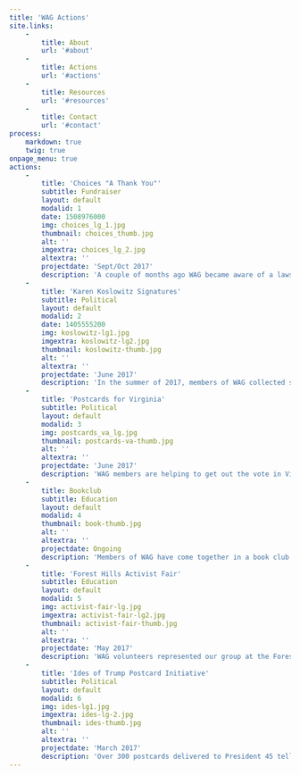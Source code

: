 ```yaml
---
title: 'WAG Actions'
site.links:
    -
        title: About
        url: '#about'
    -
        title: Actions
        url: '#actions'
    -
        title: Resources
        url: '#resources'
    -
        title: Contact
        url: '#contact'
process:
    markdown: true
    twig: true
onpage_menu: true
actions:
    -
        title: 'Choices "A Thank You"'
        subtitle: Fundraiser
        layout: default
        modalid: 1
        date: 1508976000
        img: choices_lg_1.jpg
        thumbnail: choices_thumb.jpg
        alt: ''
        imgextra: choices_lg_2.jpg
        altextra: ''
        projectdate: 'Sept/Oct 2017'
        description: 'A couple of months ago WAG became aware of a lawsuit that Attorney General Eric Schneiderman was bringing against a group of people who had been standing outside and harassing the clients of Choices Womens Medical Center. We sent a letter to thank @agschneiderman, but felt strongly that we also needed to support the staff of Choices for their daily commitment to reproductive healthcare. WAG members Liz Chase and Jody Peckett visited @choiceswomensmedical this week to deliver those gifts (a Keurig, water cooler, and microwave) for the staff. We were treated to a tour of their fantastic facilities by Administrator Kelly Mallinson and got to meet and chat with the founder and CEO, Merle Hoffman. Merle is a true warrior and has been fighting for women''s reproductive healthcare for over 40 years! It was an honor to meet both of these inspiring women and their amazing staff. Looking forward to a long and productive relationship with these women and their extraordinary facility! Thank you Choices'
    -
        title: 'Karen Koslowitz Signatures'
        subtitle: Political
        layout: default
        modalid: 2
        date: 1405555200
        img: koslowitz-lg1.jpg
        imgextra: koslowitz-lg2.jpg
        thumbnail: koslowitz-thumb.jpg
        alt: ''
        altextra: ''
        projectdate: 'June 2017'
        description: 'In the summer of 2017, members of WAG collected signatures for Karen Koslowitz''s petitions to be an incumbent on the ballot for her New York City Council seat. We helped Councilwoman Koslowitz''s office collect over 100 signatures.'
    -
        title: 'Postcards for Virginia'
        subtitle: Political
        layout: default
        modalid: 3
        img: postcards_va_lg.jpg
        thumbnail: postcards-va-thumb.jpg
        alt: ''
        altextra: ''
        projectdate: 'June 2017'
        description: 'WAG members are helping to get out the vote in Virginia by participating in #postcards4va #persist #wagfh #virginiaisforvoters @postcards4va'
    -
        title: Bookclub
        subtitle: Education
        layout: default
        modalid: 4
        thumbnail: book-thumb.jpg
        alt: ''
        altextra: ''
        projectdate: Ongoing
        description: 'Members of WAG have come together in a book club in order to explore and understand issues of race and privilege in our communities and our own lives. Our group began with <i>Waking Up White</i> by Debby Irving. We have continued to select texts that we believe can inform and expand our understandings of race and privilege.'
    -
        title: 'Forest Hills Activist Fair'
        subtitle: Education
        layout: default
        modalid: 5
        img: activist-fair-lg.jpg
        imgextra: activist-fair-lg2.jpg
        thumbnail: activist-fair-thumb.jpg
        alt: ''
        altextra: ''
        projectdate: 'May 2017'
        description: 'WAG volunteers represented our group at the Forest Hills Activism Fair coordinated by Congresswoman Grace Meng.'
    -
        title: 'Ides of Trump Postcard Initiative'
        subtitle: Political
        layout: default
        modalid: 6
        img: ides-lg1.jpg
        imgextra: ides-lg-2.jpg
        thumbnail: ides-thumb.jpg
        alt: ''
        altextra: ''
        projectdate: 'March 2017'
        description: 'Over 300 postcards delivered to President 45 telling it like it is. <a href="https://www.facebook.com/TheIdesOfTrump/">https://www.facebook.com/TheIdesOfTrump/</a>'
---
```


